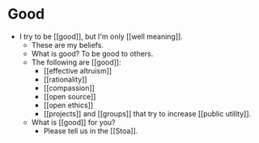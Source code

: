 # Good

- I try to be [[good]], but I'm only [[well meaning]].
  - These are my beliefs.
  - What is good? To be good to others.
  - The following are [[good]]:
    - [[effective altruism]]
    - [[rationality]]
    - [[compassion]]
    - [[open source]]
    - [[open ethics]]
    - [[projects]] and [[groups]] that try to increase [[public utility]].
  - What is [[good]] for you? 
    - Please tell us in the [[Stoa]].

